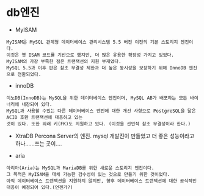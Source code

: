 # db엔진


- MyISAM
```
MyISAM은 MySQL 관계형 데이터베이스 관리시스템 5.5 버전 이전의 기본 스토리지 엔진이다. 
이것은 옛 ISAM 코드를 기반으로 했지만, 더 많은 유용한 확장성 가지고 있었다. 
MyISAM의 가장 부족한 점은 트랜잭션의 지원 부재였다.
MySQL 5.5과 이후 판은 참조 무결성 제한과 더 높은 동시성을 보장하기 위해 InnoDB 엔진으로 전환되었다.
```

- innoDB
```
이노DB(InnoDB)는 MySQL을 위한 데이터베이스 엔진이며, MySQL AB가 배포하는 모든 바이너리에 내장되어 있다.
MySQL과 사용할 수있는 다른 데이터베이스 엔진에 대한 개선 사항으로 PostgreSQL을 닮은 ACID 호환 트랜잭션에 대응하고 있는 
것이 있다. 또한 외래 키(FK)도 지원하고 있다. (이것을 선언적 참조 무결성이라 한다.)
```

- XtraDB
Percona Server의 엔진. mysql 개발진이 만들었고 더 좋은 성능이라고 하나......쓰는 곳이....


- aria
```
아리아(Aria)는 MySQL과 MariaDB를 위한 새로운 스토리지 엔진이다. 
그 목적은 MyISAM을 대체 가능한 감수성이 있는 것으로 만들기 위한 것이었다. 
아직 데이터베이스 트랜잭션을 지원하지 않지만, 향후 데이터베이스 트랜잭션에 대한 공식적인 대응이 예정되어 있다.(언젠가?)
```
